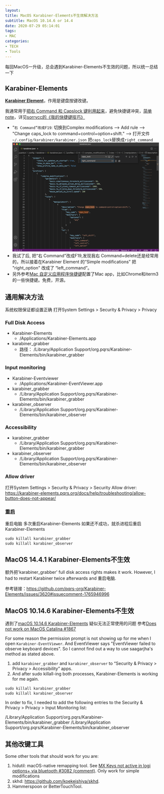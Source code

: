 ```yaml
---
layout: 
title: MacOS Karabiner-Elements不生效解决方法
subtitle: MacOS 10.14.6 or 14.4
date: 2020-07-29 05:14:01
tags:
- MAC
categories:
- TECH
- Tools
---
```


每回MacOS一升级，总会遇到Karabiner-Elements不生效的问题，所以统一总结一下

## Karabiner-Elements

[**Karabiner Element**](https://pqrs.org/osx/karabiner/)，作用是键盘按键改键。

我通常用于[把右 Command 和 Capslock 键利用起来](http://lucifr.com/2013/02/16/caps-lock-to-hyper-key/)，避免快捷键冲突，[简单 note](https://hackmd.io/s/rk4u9i-pG)，详见[sorrycc的《我的快捷键技巧》](https://www.bilibili.com/video/av44127555)

- “`右 Command”改成F19`: 切换到Complex modifications --> Add rule --> "Change caps_lock to command+control+option+shift." --> 打开文件`~/.config/karabiner/karabiner.json` 把`caps_lock`替换成`right_command`
  ![`caps_lock`替换成`right_command`](https://github.com/CatherineLiyuankun/PictureBed/raw/master/blog/post/%E5%A5%A5%E5%88%A9%E7%BB%99%E4%BD%A0%E7%9A%84iTerm2-%E5%BF%AB%E9%80%9F%E7%94%A8IDE%E6%89%93%E5%BC%80%E6%96%87%E4%BB%B6/Karabiner%20Element.png)
- 我试了后, 把“右 Command”改成F19,发现我右 Command+delete还是经常用的，所以接着在Karabiner Element 的“Simple modifications” 把 "right_option" 改成了 “left_command”。
- 另外参考[Mac 自定义应用程序快捷键](https://lhajh.github.io/mac/2017/12/05/.Mac-custom-application-shortcut-keys.html)配置了Mac app，比如Chrome和iterm3的一些快捷键。免费，开源。

## 通用解决方法

系统权限保证都设置正确
打开System Settings > Security & Privacy > Privacy

### Full Disk Access

- Karabiner-Elements
  - /Applications/Karabiner-Elements.app
- karabiner_grabber
  - 路径： /Library/Application Support/org.pqrs/Karabiner-Elements/bin/karabiner_grabber

### Input monitoring

- Karabiner-Eventviewer
  - /Applications/Karabiner-EventViewer.app
- karabiner_grabber
  - /Library/Application Support/org.pqrs/Karabiner-Elements/bin/karabiner_grabber
- karabiner_observer
  - /Library/Application Support/org.pqrs/Karabiner-Elements/bin/karabiner_observer

### Accessibility

- karabiner_grabber
  - /Library/Application Support/org.pqrs/Karabiner-Elements/bin/karabiner_grabber
- karabiner_observer
  - /Library/Application Support/org.pqrs/Karabiner-Elements/bin/karabiner_observer

### Allow driver

打开System Settings > Security & Privacy > Security
Allow driver:
<https://karabiner-elements.pqrs.org/docs/help/troubleshooting/allow-button-does-not-appear/>

### 重启

重启电脑
多次重启Karabiner-Elements
如果还不成功，就杀进程后重启Karabiner-Elements

```shell
sudo killall karabiner_grabber
sudo killall karabiner_observer
```

## MacOS 14.4.1 Karabiner-Elements不生效

额外把'karabiner_grabber' full disk access rights makes it work. However, I had to restart Karabiner twice afterwards and 重启电脑.

参考链接：<https://github.com/pqrs-org/Karabiner-Elements/issues/3620#issuecomment-1765946996>

## MacOS 10.14.6 Karabiner-Elements不生效

遇到了[macOS 10.14.6 Karabiner-Elements](https://www.v2ex.com/t/585453) 疑似无法正常使用的问题
参考[Does not work on MacOS Catalina #1867](https://github.com/pqrs-org/Karabiner-Elements/issues/1867)

For some reason the permission prompt is not showing up for me when I open `Karabiner-EventViewer`. And EventViewer says "EventViewer failed to observe keyboard devices". So I cannot find out a way to use saagarjha's method as stated above.

1. add `karabiner_grabber` and `karabiner_observer` to “Security & Privacy > Privacy > Accessibility” apps.
2. And after sudo killall-ing both processes, Karabiner-Elements is working for me again.

```shell
sudo killall karabiner_grabber
sudo killall karabiner_observer
```

In order to fix, I needed to add the following entries to the Security & Privacy > Privacy > Input Monitoring list:

/Library/Application Support/org.pqrs/Karabiner-Elements/bin/karabiner_grabber
/Library/Application Support/org.pqrs/Karabiner-Elements/bin/karabiner_observer

## 其他改键工具

Some other tools that should work for you are:

1. hidutil: macOS-native remapping tool. See [MX Keys not active in logi options+ via bluetooth #3082 (comment)](https://github.com/pqrs-org/Karabiner-Elements/issues/3082#issuecomment-1137009173).   Only work for simple modifications
2. skhd: <https://github.com/koekeishiya/skhd>.
3. Hammerspoon or BetterTouchTool.
